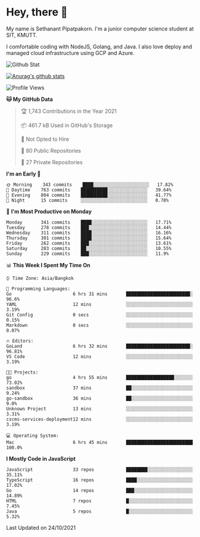 # Hey, there 🙌
My name is Sethanant Pipatpakorn. I'm a junior computer science student at SIT, KMUTT.

I comfortable coding with NodeJS, Golang, and Java. I also love deploy and managed cloud infrastructure using GCP and Azure.

![Github Stat](https://github-profile-summary-cards.vercel.app/api/cards/profile-details?username=thetkpark&theme=dracula)

[![Anurag's github stats](https://github-readme-stats.vercel.app/api?username=thetkpark&count_private=true&show_icons=true&theme=tokyonight)](https://github.com/anuraghazra/github-readme-stats)

<!--START_SECTION:waka-->
![Profile Views](http://img.shields.io/badge/Profile%20Views-0-blue)

**🐱 My GitHub Data** 

> 🏆 1,743 Contributions in the Year 2021
 > 
> 📦 461.7 kB Used in GitHub's Storage 
 > 
> 🚫 Not Opted to Hire
 > 
> 📜 80 Public Repositories 
 > 
> 🔑 27 Private Repositories  
 > 
**I'm an Early 🐤** 

```text
🌞 Morning    343 commits    ████░░░░░░░░░░░░░░░░░░░░░   17.82% 
🌆 Daytime    763 commits    ██████████░░░░░░░░░░░░░░░   39.64% 
🌃 Evening    804 commits    ██████████░░░░░░░░░░░░░░░   41.77% 
🌙 Night      15 commits     ░░░░░░░░░░░░░░░░░░░░░░░░░   0.78%

```
📅 **I'm Most Productive on Monday** 

```text
Monday       341 commits    ████░░░░░░░░░░░░░░░░░░░░░   17.71% 
Tuesday      278 commits    ███░░░░░░░░░░░░░░░░░░░░░░   14.44% 
Wednesday    311 commits    ████░░░░░░░░░░░░░░░░░░░░░   16.16% 
Thursday     301 commits    ████░░░░░░░░░░░░░░░░░░░░░   15.64% 
Friday       262 commits    ███░░░░░░░░░░░░░░░░░░░░░░   13.61% 
Saturday     203 commits    ██░░░░░░░░░░░░░░░░░░░░░░░   10.55% 
Sunday       229 commits    ███░░░░░░░░░░░░░░░░░░░░░░   11.9%

```


📊 **This Week I Spent My Time On** 

```text
⌚︎ Time Zone: Asia/Bangkok

💬 Programming Languages: 
Go                       6 hrs 31 mins       ████████████████████████░   96.6% 
YAML                     12 mins             ░░░░░░░░░░░░░░░░░░░░░░░░░   3.19% 
Git Config               0 secs              ░░░░░░░░░░░░░░░░░░░░░░░░░   0.15% 
Markdown                 0 secs              ░░░░░░░░░░░░░░░░░░░░░░░░░   0.07%

🔥 Editors: 
GoLand                   6 hrs 32 mins       ████████████████████████░   96.81% 
VS Code                  12 mins             ░░░░░░░░░░░░░░░░░░░░░░░░░   3.19%

🐱‍💻 Projects: 
go                       4 hrs 55 mins       ██████████████████░░░░░░░   73.02% 
sandbox                  37 mins             ██░░░░░░░░░░░░░░░░░░░░░░░   9.24% 
go-sandbox               36 mins             ██░░░░░░░░░░░░░░░░░░░░░░░   9.0% 
Unknown Project          13 mins             ░░░░░░░░░░░░░░░░░░░░░░░░░   3.31% 
cscms-services-deployment12 mins             ░░░░░░░░░░░░░░░░░░░░░░░░░   3.19%

💻 Operating System: 
Mac                      6 hrs 45 mins       █████████████████████████   100.0%

```

**I Mostly Code in JavaScript** 

```text
JavaScript               33 repos            ████████░░░░░░░░░░░░░░░░░   35.11% 
TypeScript               16 repos            ████░░░░░░░░░░░░░░░░░░░░░   17.02% 
Go                       14 repos            ███░░░░░░░░░░░░░░░░░░░░░░   14.89% 
HTML                     7 repos             █░░░░░░░░░░░░░░░░░░░░░░░░   7.45% 
Java                     5 repos             █░░░░░░░░░░░░░░░░░░░░░░░░   5.32%

```



 Last Updated on 24/10/2021
<!--END_SECTION:waka-->
